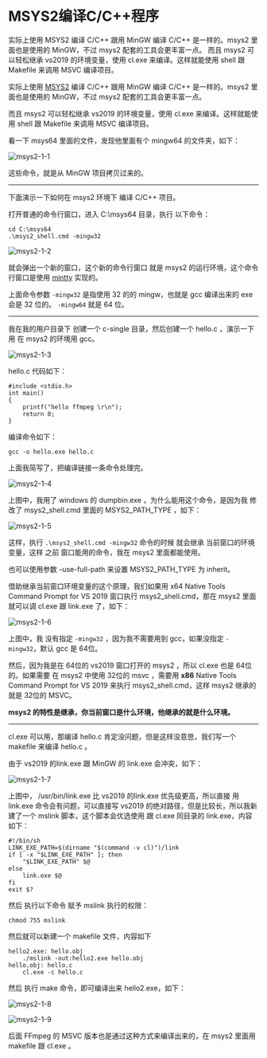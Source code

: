 # MSYS2编译C/C++程序

<div id="meta-description---">实际上使用 MSYS2 编译 C/C++ 跟用 MinGW 编译 C/C++ 是一样的。msys2 里面也是使用的 MinGW，不过 msys2 配套的工具会更丰富一点。
而且 msys2 可以轻松继承 vs2019 的环境变量，使用 cl.exe 来编译。这样就能使用 shell 跟 Makefile 来调用 MSVC 编译项目。
</div>

实际上使用 [MSYS2](https://www.msys2.org/) 编译 C/C++ 跟用 MinGW 编译 C/C++ 是一样的。msys2 里面也是使用的 MinGW，不过 msys2 配套的工具会更丰富一点。

而且 msys2 可以轻松继承 vs2019 的环境变量，使用 cl.exe 来编译。这样就能使用 shell 跟 Makefile 来调用 MSVC 编译项目。

看一下 msys64 里面的文件，发现他里面有个 mingw64 的文件夹，如下：

![msys2-1-1](msys2\msys2-1-1.png)

这些命令，就是从 MinGW 项目拷贝过来的。



------

下面演示一下如何在 msys2 环境下 编译 C/C++ 项目。

打开普通的命令行窗口，进入 C:\msys64 目录，执行 以下命令：

```
cd C:\msys64
.\msys2_shell.cmd -mingw32
```

![msys2-1-2](msys2\msys2-1-2.png)

就会弹出一个新的窗口，这个新的命令行窗口 就是 msys2 的运行环境，这个命令行窗口是使用 [mintty](https://mintty.github.io/) 实现的。

上面命令参数 `-mingw32` 是指使用 32 的的 mingw，也就是 gcc 编译出来的 exe 会是 32 位的。 `-mingw64` 就是 64 位。

------

我在我的用户目录下 创建一个 c-single 目录，然后创建一个 hello.c ，演示一下 用 在 msys2 的环境用 gcc。

![msys2-1-3](msys2\msys2-1-3.png)

 hello.c 代码如下：

```
#include <stdio.h>
int main()
{
    printf("hello ffmpeg \r\n");
    return 0;
}
```

编译命令如下：

```
gcc -o hello.exe hello.c
```

上面我简写了，把编译链接一条命令处理完。

![msys2-1-4](msys2\msys2-1-4.png)

上图中，我用了 windows 的 dumpbin.exe ，为什么能用这个命令，是因为我 修改了 msys2_shell.cmd 里面的 MSYS2_PATH_TYPE ，如下：

![msys2-1-5](msys2\msys2-1-5.png)

这样，执行 `.\msys2_shell.cmd -mingw32` 命令的时候 就会继承 当前窗口的环境变量，这样 之前 窗口能用的命令，我在 msys2 里面都能使用。

也可以使用参数 -use-full-path 来设置 MSYS2_PATH_TYPE 为 inherit。

借助继承当前窗口环境变量的这个原理，我们如果用 x64 Native Tools Command Prompt for VS 2019 窗口执行 msys2_shell.cmd，那在 msys2 里面就可以调 cl.exe 跟 link.exe 了，如下：

![msys2-1-6](msys2\msys2-1-6.png)

上图中，我 没有指定 `-mingw32` ，因为我不需要用到 gcc，如果没指定 `-mingw32`，默认 gcc 是 64位。

然后，因为我是在 64位的 vs2019 窗口打开的 msys2 ，所以 cl.exe 也是 64位的。如果需要 在 msys2 中使用 32位的 msvc ，需要用  **x86** Native Tools Command Prompt for VS 2019 来执行 msys2_shell.cmd，这样 msys2 继承的就是 32位的 MSVC。

**msys2 的特性是继承，你当前窗口是什么环境，他继承的就是什么环境。**

------

cl.exe 可以用，那编译 hello.c 肯定没问题，但是这样没意思，我们写一个 makefile 来编译 hello.c 。

由于 vs2019 的link.exe 跟 MinGW 的 link.exe 会冲突，如下：

![msys2-1-7](msys2\msys2-1-7.png)

上图中， /usr/bin/link.exe 比 vs2019 的link.exe 优先级更高，所以直接 用 link.exe 命令会有问题，可以直接写 vs2019 的绝对路径，但是比较长，所以我新建了一个 mslink 脚本，这个脚本会优选使用 跟 cl.exe 同目录的 link.exe，内容如下：

```
#!/bin/sh
LINK_EXE_PATH=$(dirname "$(command -v cl)")/link
if [ -x "$LINK_EXE_PATH" ]; then
    "$LINK_EXE_PATH" $@
else
    link.exe $@
fi
exit $?
```

然后 执行以下命令 赋予 mslink 执行的权限：

```
chmod 755 mslink
```

然后就可以新建一个 makefile 文件，内容如下

```
hello2.exe: hello.obj
	./mslink -out:hello2.exe hello.obj
hello.obj: hello.c
	cl.exe -c hello.c
```

然后 执行 make 命令，即可编译出来 hello2.exe，如下：

![msys2-1-8](msys2\msys2-1-8.png)

![msys2-1-9](msys2\msys2-1-9.png)

后面 FFmpeg 的 MSVC 版本也是通过这种方式来编译出来的，在 msys2 里面用 makefile 跟 cl.exe 。
